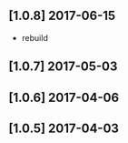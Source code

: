 ## [1.0.8] 2017-06-15

*  rebuild

## [1.0.7] 2017-05-03


## [1.0.6] 2017-04-06


## [1.0.5] 2017-04-03


